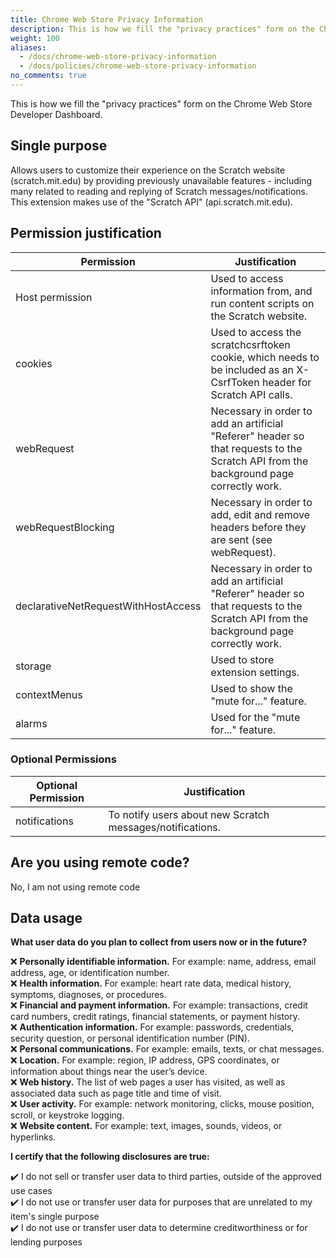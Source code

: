 ```yaml
---
title: Chrome Web Store Privacy Information
description: This is how we fill the "privacy practices" form on the Chrome Web Store Developer Dashboard.
weight: 100
aliases:
  - /docs/chrome-web-store-privacy-information
  - /docs/policies/chrome-web-store-privacy-information
no_comments: true
---
```


This is how we fill the "privacy practices" form on the Chrome Web Store Developer Dashboard.

## Single purpose
Allows users to customize their experience on the Scratch website (scratch.mit.edu) by providing previously unavailable features - including many related to reading and replying of Scratch messages/notifications. This extension makes use of the "Scratch API" (api.scratch.mit.edu).

## Permission justification
| Permission                  | Justification                                                                                                                         |
|-----------------------------|---------------------------------------------------------------------------------------------------------------------------------------|
| Host permission | Used to access information from, and run content scripts on the Scratch website.                                                        |
| cookies                     | Used to access the scratchcsrftoken cookie, which needs to be included as an X-CsrfToken header for Scratch API calls.                |
| webRequest                  | Necessary in order to add an artificial "Referer" header so that requests to the Scratch API from the background page correctly work. |
| webRequestBlocking          | Necessary in order to add, edit and remove headers before they are sent (see webRequest).                                                                                                                 |
| declarativeNetRequestWithHostAccess | Necessary in order to add an artificial "Referer" header so that requests to the Scratch API from the background page correctly work.
| storage                     | Used to store extension settings.                                                                                                     |
| contextMenus                | Used to show the "mute for..." feature.  
| alarms                      | Used for the "mute for..." feature.

### Optional Permissions
| Optional Permission | Justification |
| -------------------- | ------------- |
| notifications | To notify users about new Scratch messages/notifications. |

## Are you using remote code?
No, I am not using remote code

## Data usage

**What user data do you plan to collect from users now or in the future?**

❌ **Personally identifiable information.** For example: name, address, email address, age, or identification number.  
❌ **Health information.** For example: heart rate data, medical history, symptoms, diagnoses, or procedures.  
❌ **Financial and payment information.** For example: transactions, credit card numbers, credit ratings, financial statements, or payment history.  
❌ **Authentication information.** For example: passwords, credentials, security question, or personal identification number (PIN).  
❌ **Personal communications.** For example: emails, texts, or chat messages.  
❌ **Location.** For example: region, IP address, GPS coordinates, or information about things near the user’s device.  
❌ **Web history.** The list of web pages a user has visited, as well as associated data such as page title and time of visit.  
❌ **User activity.** For example: network monitoring, clicks, mouse position, scroll, or keystroke logging.  
❌ **Website content.** For example: text, images, sounds, videos, or hyperlinks.

**I certify that the following disclosures are true:**

✔️ I do not sell or transfer user data to third parties, outside of the approved use cases  
✔️ I do not use or transfer user data for purposes that are unrelated to my item's single purpose  
✔️ I do not use or transfer user data to determine creditworthiness or for lending purposes
